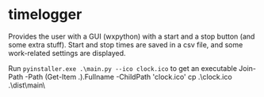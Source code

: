 # timelogger
Provides the user with a GUI (wxpython) with a start and a stop button (and some extra stuff).
Start and stop times are saved in a csv file, and some work-related settings are displayed.

Run `pyinstaller.exe .\main.py --ico clock.ico` to get an executable
Join-Path -Path (Get-Item .).Fullname -ChildPath 'clock.ico'
cp .\clock.ico .\dist\main\
